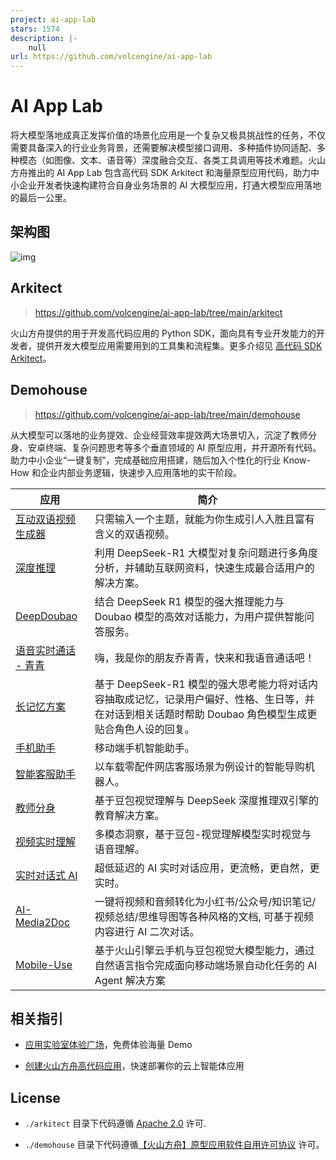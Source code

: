 ```yaml
---
project: ai-app-lab
stars: 1574
description: |-
    null
url: https://github.com/volcengine/ai-app-lab
---
```


# AI App Lab

将大模型落地成真正发挥价值的场景化应用是一个复杂又极具挑战性的任务，不仅需要具备深入的行业业务背景，还需要解决模型接口调用、多种插件协同适配、多种模态（如图像、文本、语音等）深度融合交互、各类工具调用等技术难题。火山方舟推出的 AI App Lab 包含高代码 SDK Arkitect 和海量原型应用代码，助力中小企业开发者快速构建符合自身业务场景的 AI 大模型应用，打通大模型应用落地的最后一公里。  

## 架构图

![img](./docs/assets/architecture.png)
## Arkitect

> https://github.com/volcengine/ai-app-lab/tree/main/arkitect  


火山方舟提供的用于开发高代码应用的 Python SDK，面向具有专业开发能力的开发者，提供开发大模型应用需要用到的工具集和流程集。更多介绍见 [高代码 SDK Arkitect](./arkitect/README.md)。  

## Demohouse

> https://github.com/volcengine/ai-app-lab/tree/main/demohouse  


从大模型可以落地的业务提效、企业经营效率提效两大场景切入，沉淀了教师分身、安卓终端、复杂问题思考等多个垂直领域的 AI 原型应用，并开源所有代码。助力中小企业“一键复制”，完成基础应用搭建，随后加入个性化的行业 Know-How 和企业内部业务逻辑，快速步入应用落地的实干阶段。  


| 应用                | 简介                                                                                     |
| ------------------- |----------------------------------------------------------------------------------------|
| [互动双语视频生成器](./demohouse/chat2cartoon/README.md)  | 只需输入一个主题，就能为你生成引人入胜且富有含义的双语视频。                                                         |
| [深度推理](./demohouse/deep_research/README.md)            | 利用 DeepSeek-R1 大模型对复杂问题进行多角度分析，并辅助互联网资料，快速生成最合适用户的解决方案。                                |
| [DeepDoubao](./demohouse/deepdoubao/README.md)      | 结合 DeepSeek R1 模型的强大推理能力与 Doubao 模型的高效对话能力，为用户提供智能问答服务。                                |
| [语音实时通话 - 青青](./demohouse/live_voice_call/README.md) | 嗨，我是你的朋友乔青青，快来和我语音通话吧！                                                                 |
| [长记忆方案](./demohouse/longterm_memory/README.md)          | 基于 DeepSeek-R1 模型的强大思考能力将对话内容抽取成记忆，记录用户偏好、性格、生日等，并在对话到相关话题时帮助 Doubao 角色模型生成更贴合角色人设的回复。 |
| [手机助手](./demohouse/pocket_pal/README.md)            | 移动端手机智能助手。                                                                             |
| [智能客服助手](./demohouse/shop_assist/backend/README.md)        | 以车载零配件网店客服场景为例设计的智能导购机器人。                                                              |
| [教师分身](./demohouse/teacher_avatar/README.md)            | 基于豆包视觉理解与 DeepSeek 深度推理双引擎的教育解决方案。                                                     |
| [视频实时理解](./demohouse/video_analyser/README.md)        | 多模态洞察，基于豆包-视觉理解模型实时视觉与语音理解。                                                            |
| [实时对话式 AI](./demohouse/rtc_conversational_ai/README.md)       | 超低延迟的 AI 实时对话应用，更流畅，更自然，更实时。                                                           |
| [AI-Media2Doc](https://github.com/hanshuaikang/AI-Media2Doc) | 一键将视频和音频转化为小红书/公众号/知识笔记/视频总结/思维导图等各种风格的文档, 可基于视频内容进行 AI 二次对话。                          |
| [Mobile-Use](./demohouse/mobile-use/README_zh.md) | 基于火山引擎云手机与豆包视觉大模型能力，通过自然语言指令完成面向移动端场景自动化任务的 AI Agent 解决方案 |

## 相关指引

- [应用实验室体验广场](https://console.volcengine.com/ark/region:ark+cn-beijing/application)，免费体验海量 Demo  

- [创建火山方舟高代码应用](https://console.volcengine.com/ark/region:ark+cn-beijing/assistant)，快速部署你的云上智能体应用  

## License

- `./arkitect` 目录下代码遵循 [Apache 2.0](./APACHE_LICENSE) 许可.  

- `./demohouse` 目录下代码遵循[【火山方舟】原型应用软件自用许可协议](./ARK_LICENSE.md) 许可。  
